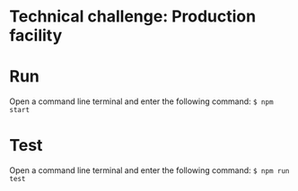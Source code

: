 # Technical challenge: Production facility #

# Run

Open a command line terminal and enter the following command:
`$ npm start`

# Test

Open a command line terminal and enter the following command:
`$ npm run test`
